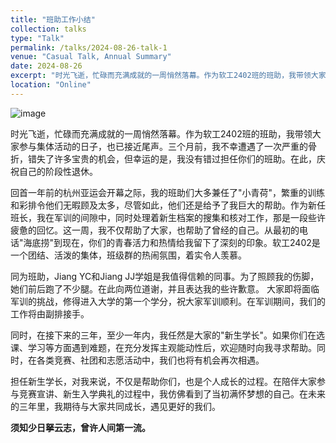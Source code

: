 ```yaml
---
title: "班助工作小结"
collection: talks
type: "Talk"
permalink: /talks/2024-08-26-talk-1
venue: "Casual Talk, Annual Summary"
date: 2024-08-26
excerpt: "时光飞逝，忙碌而充满成就的一周悄然落幕。作为软工2402班的班助，我带领大家参与集体活动的日子，也已接近尾声。三个月前，我不幸遭遇了一次严重的骨折，错失了许多宝贵的机会，但幸运的是，我没有错过担任你们的班助。在此，庆祝自己的阶段性退休。"
location: "Online"
---
```

![image](/images/talks/2024-08-26/cover.jpg)

时光飞逝，忙碌而充满成就的一周悄然落幕。作为软工2402班的班助，我带领大家参与集体活动的日子，也已接近尾声。三个月前，我不幸遭遇了一次严重的骨折，错失了许多宝贵的机会，但幸运的是，我没有错过担任你们的班助。在此，庆祝自己的阶段性退休。

回首一年前的杭州亚运会开幕之际，我的班助们大多兼任了"小青荷"，繁重的训练和彩排令他们无暇顾及太多，尽管如此，他们还是给予了我巨大的帮助。作为新任班长，我在军训的间隙中，同时处理着新生档案的搜集和核对工作，那是一段些许疲惫的回忆。这一周，我不仅帮助了大家，也帮助了曾经的自己。从最初的电话"海底捞"到现在，你们的青春活力和热情给我留下了深刻的印象。软工2402是一个团结、活泼的集体，班级群的热闹氛围，着实令人羡慕。

同为班助，Jiang YC和Jiang JJ学姐是我值得信赖的同事。为了照顾我的伤脚，她们前后跑了不少腿。在此向两位道谢，并且表达我的些许歉意。
大家即将面临军训的挑战，修得进入大学的第一个学分，祝大家军训顺利。在军训期间，我们的工作将由副排接手。

同时，在接下来的三年，至少一年内，我任然是大家的"新生学长"。如果你们在选课、学习等方面遇到难题，在充分发挥主观能动性后，欢迎随时向我寻求帮助。同时，在各类竞赛、社团和志愿活动中，我们也将有机会再次相遇。

担任新生学长，对我来说，不仅是帮助你们，也是个人成长的过程。在陪伴大家参与竞赛宣讲、新生入学典礼的过程中，我仿佛看到了当初满怀梦想的自己。在未来的三年里，我期待与大家共同成长，遇见更好的我们。

**须知少日拏云志，曾许人间第一流。**